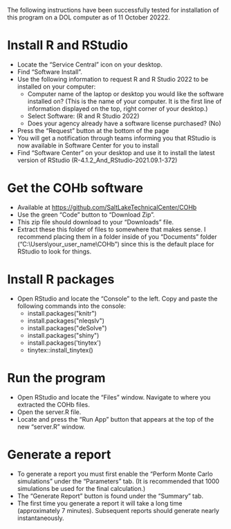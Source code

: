 The following instructions have been successfully tested for installation of this program on a DOL computer as of 11 October 20222.

# Install R and RStudio
- Locate the “Service Central” icon on your desktop.
- Find “Software Install”.
- Use the following information to request R and R Studio 2022 to be installed on your computer:
    - Computer name of the laptop or desktop you would like the software installed on? (This is the name of your computer. It is the first line of information displayed on the top, right corner of your desktop.)
    - Select Software: (R and R Studio 2022)
    - Does your agency already have a software license purchased? (No)
- Press the “Request” button at the bottom of the page
- You will get a notification through teams informing you that RStudio is now available in Software Center for you to install
- Find “Software Center” on your desktop and use it to install the latest version of RStudio (R-4.1.2_And_RStudio-2021.09.1-372)

# Get the COHb software
- Available at https://github.com/SaltLakeTechnicalCenter/COHb
- Use the green “Code” button to “Download Zip”.
- This zip file should download to your “Downloads” file.
- Extract these this folder of files to somewhere that makes sense. I recommend placing them in a folder inside of you “Documents” folder (“C:\Users\your_user_name\COHb”) since this is the default place for RStudio to look for things.

# Install R packages
- Open RStudio and locate the “Console” to the left. Copy and paste the following commands into the console:
	- install.packages("knitr")
	- install.packages("nleqslv")
	- install.packages("deSolve")
	- install.packages("shiny")
	- install.packages('tinytex')
	- tinytex::install_tinytex()

# Run the program
- Open RStudio and locate the “Files” window. Navigate to where you extracted the COHb files.
- Open the server.R file.
- Locate and press the “Run App” button that appears at the top of the new “server.R” window.

# Generate a report
- To generate a report you must first enable the “Perform Monte Carlo simulations” under the “Parameters” tab. (It is recommended that 1000 simulations be used for the final calculation.)
- The “Generate Report” button is found under the “Summary” tab.
- The first time you generate a report it will take a long time (approximately 7 minutes). Subsequent reports should generate nearly instantaneously.
